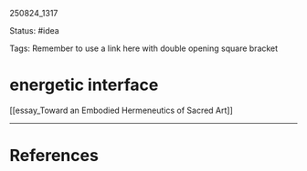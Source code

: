 
250824_1317

Status: #idea

Tags:
Remember to use a link here with double opening square bracket
# energetic interface
[[essay_Toward an Embodied Hermeneutics of Sacred Art]]

---
# References